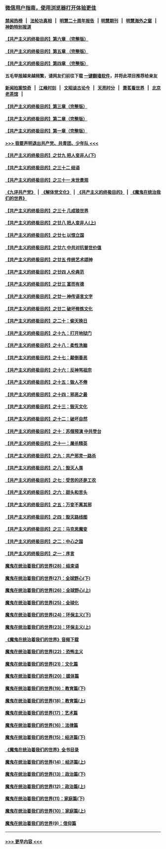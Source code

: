 ### [微信用户指南，使用浏览器打开体验更佳](https://github.com/gfw-breaker/banned-news1/blob/master/indexes/wechat-guide.md?t=0)
#### [禁闻热榜](热点新闻.md?t=0)  &nbsp;&nbsp;|&nbsp;&nbsp; [法轮功真相](https://github.com/gfw-breaker/truth/blob/master/README.md?t=0) &nbsp;&nbsp;|&nbsp;&nbsp; [明慧二十周年报告](https://github.com/gfw-breaker/mh-reports/blob/master/README.md?t=0) &nbsp;&nbsp;|&nbsp;&nbsp;[明慧期刊](https://github.com/gfw-breaker/mh-qikan) &nbsp;&nbsp;|&nbsp;&nbsp; [明慧海外之窗](https://github.com/gfw-breaker/mh-news/blob/master/README.md?t=0) &nbsp;&nbsp;|&nbsp;&nbsp; [神韵特别报道](https://github.com/gfw-breaker/mh-news/blob/master/shenyun.md?t=0)
#### [【共产主义的终极目的】第六章 （完整版）](../pages/nsc422/n11428913.md?t=02090222) 
#### [【共产主义的终极目的】第五章 （完整版）](../pages/nsc422/n11428912.md?t=02090222) 
#### [【共产主义的终极目的】第四章 （完整版）](../pages/nsc422/n11428907.md?t=02090222) 
#### 五毛举报越来越频繁，请网友们前往下载 [一键翻墙软件](https://github.com/gfw-breaker/ssr-accounts)，并将此项目推荐给亲友
#### [新闻拍案惊奇](https://github.com/gfw-breaker/banned-news1/blob/master/pages/link4.md) &nbsp;&nbsp;|&nbsp;&nbsp; [江峰时刻](https://github.com/gfw-breaker/banned-news1/blob/master/pages/link4.md) &nbsp;&nbsp;|&nbsp;&nbsp; [文昭谈古论今](https://github.com/gfw-breaker/banned-news1/blob/master/pages/link4.md) &nbsp;&nbsp;|&nbsp;&nbsp; [天亮时分](https://github.com/gfw-breaker/banned-news1/blob/master/pages/link4.md) &nbsp;&nbsp;|&nbsp;&nbsp; [萧茗看世界](https://github.com/gfw-breaker/banned-news1/blob/master/pages/link4.md) &nbsp;&nbsp;|&nbsp;&nbsp; [北京老茶馆](https://github.com/gfw-breaker/banned-news1/blob/master/pages/link4.md) &nbsp;&nbsp;|&nbsp;&nbsp; 
#### [【共产主义的终极目的】第三章（完整版）](../pages/nsc422/n11428848.md?t=02090222) 
#### [【共产主义的终极目的】第二章（完整版）](../pages/nsc422/n11428831.md?t=02090222) 
#### [【共产主义的终极目的】第一章（完整版）](../pages/nsc422/n11417651.md?t=02090222) 
#### [>>> 我要声明退出共产党、共青团、少年队 <<<](https://github.com/begood0513/goodnews/blob/master/quit/letter.md) 
#### [【共产主义的终极目的】之廿九 把人变非人(下)](../pages/nsc422/n11344140.md?t=02090222) 
#### [【共产主义的终极目的】之三十二 结语](../pages/nsc422/n11360535.md?t=02090222) 
#### [【共产主义的终极目的】之三十一 末世景观](../pages/nsc422/n11351129.md?t=02090222) 
#### [《九评共产党》](https://github.com/begood0513/9ping.md/blob/master/README.md) &nbsp;|&nbsp; [《解体党文化》](../../../../jtdwh.md/blob/master/README.md)  &nbsp;|&nbsp; [《共产主义的终极目的》](../../../../gczydzjmd.md/blob/master/README.md) &nbsp;|&nbsp; [《魔鬼在统治我们的世界》](../../../../mgztzwmdsj.md/blob/master/README.md) 
#### [【共产主义的终极目的】之三十 几成狼世界](../pages/nsc422/n11348280.md?t=02090222) 
#### [【共产主义的终极目的】之廿八 把人变非人(上)](../pages/nsc422/n11340492.md?t=02090222) 
#### [【共产主义的终极目的】之廿七 以恨立国](../pages/nsc422/n11336944.md?t=02090222) 
#### [【共产主义的终极目的】之廿六 中共对抗普世价值](../pages/nsc422/n11324785.md?t=02090222) 
#### [【共产主义的终极目的】之廿五 传统艺术颂神](../pages/nsc422/n11296396.md?t=02090222) 
#### [【共产主义的终极目的】之廿四 人伦典范](../pages/nsc422/n11296397.md?t=02090222) 
#### [【共产主义的终极目的】之廿三 富而有德](../pages/nsc422/n11283598.md?t=02090222) 
#### [【共产主义的终极目的】之廿一 神传语言文字](../pages/nsc422/n11263265.md?t=02090222) 
#### [【共产主义的终极目的】之廿二 破坏修炼文化](../pages/nsc422/n11245728.md?t=02090222) 
#### [【共产主义的终极目的】之二十：偷天换日](../pages/nsc422/n11238846.md?t=02090222) 
#### [【共产主义的终极目的】之十九：打开地狱门](../pages/nsc422/n11206376.md?t=02090222) 
#### [【共产主义的终极目的】之十八：柔性洗脑](../pages/nsc422/n11199994.md?t=02090222) 
#### [【共产主义的终极目的】之十七：颠倒善恶](../pages/nsc422/n11179782.md?t=02090222) 
#### [【共产主义的终极目的】之十六：反神骂祖宗](../pages/nsc422/n11166798.md?t=02090222) 
#### [【共产主义的终极目的】之十五：毁人不倦](../pages/nsc422/n11166792.md?t=02090222) 
#### [【共产主义的终极目的】之十四：邪恶之最](../pages/nsc422/n11150249.md?t=02090222) 
#### [【共产主义的终极目的】之十三：毁灭文化](../pages/nsc422/n11135227.md?t=02090222) 
#### [【共产主义的终极目的】之十二：破坏自然](../pages/nsc422/n11135214.md?t=02090222) 
#### [【共产主义的终极目的】之十：苏俄预演 中共登台](../pages/nsc422/n11118424.md?t=02090222) 
#### [【共产主义的终极目的】之十一：屠杀精英](../pages/nsc422/n11118442.md?t=02090222) 
#### [【共产主义的终极目的】之九：共产邪灵一路杀](../pages/nsc422/n11114139.md?t=02090222) 
#### [【共产主义的终极目的】之八：毁灭人类](../pages/nsc422/n11108503.md?t=02090222) 
#### [【共产主义的终极目的】之七：受苦的还是工农](../pages/nsc422/n11101809.md?t=02090222) 
#### [【共产主义的终极目的】之六：甜头和苦头](../pages/nsc422/n11096971.md?t=02090222) 
#### [【共产主义的终极目的】之五：万变不离其邪](../pages/nsc422/n11091285.md?t=02090222) 
#### [【共产主义的终极目的】之四：毁灭路线图](../pages/nsc422/n11086284.md?t=02090222) 
#### [【共产主义的终极目的】之三：马克思魔变](../pages/nsc422/n11061941.md?t=02090222) 
#### [【共产主义的终极目的】之二：中心之国](../pages/nsc422/n11047728.md?t=02090222) 
#### [【共产主义的终极目的】之一：序言](../pages/nsc422/n11086077.md?t=02090222) 
#### [魔鬼在统治着我们的世界(28)：结束语](../pages/nsc422/n10936246.md?t=02090222) 
#### [魔鬼在统治着我们的世界(27)：全球野心(下)](../pages/nsc422/n10928319.md?t=02090222) 
#### [魔鬼在统治着我们的世界(26)：全球野心(上)](../pages/nsc422/n10900318.md?t=02090222) 
#### [魔鬼在统治着我们的世界(25)：全球化](../pages/nsc422/n10788205.md?t=02090222) 
#### [魔鬼在统治着我们的世界(24)：环保主义(下)](../pages/nsc422/n10695307.md?t=02090222) 
#### [魔鬼在统治着我们的世界(23)：环保主义(上)](../pages/nsc422/n10688613.md?t=02090222) 
#### [《魔鬼在统治着我们的世界》音频下载](../pages/nsc422/n10635553.md?t=02090222) 
#### [魔鬼在统治着我们的世界(22)：恐怖主义](../pages/nsc422/n10614727.md?t=02090222) 
#### [魔鬼在统治着我们的世界(21)：文化篇](../pages/nsc422/n10597706.md?t=02090222) 
#### [魔鬼在统治着我们的世界(20)：媒体篇](../pages/nsc422/n10586579.md?t=02090222) 
#### [魔鬼在统治着我们的世界(19)：教育篇(下)](../pages/nsc422/n10564808.md?t=02090222) 
#### [魔鬼在统治着我们的世界(18)：教育篇(上)](../pages/nsc422/n10526970.md?t=02090222) 
#### [魔鬼在统治着我们的世界(17)：艺术篇](../pages/nsc422/n10499093.md?t=02090222) 
#### [魔鬼在统治着我们的世界(16)：法律篇](../pages/nsc422/n10485969.md?t=02090222) 
#### [魔鬼在统治着我们的世界(15)：经济篇(下)](../pages/nsc422/n10469975.md?t=02090222) 
#### [《魔鬼在统治着我们的世界》全书目录](../pages/nsc422/n10464261.md?t=02090222) 
#### [魔鬼在统治着我们的世界(14)：经济篇(上)](../pages/nsc422/n10457370.md?t=02090222) 
#### [魔鬼在统治着我们的世界(13)：政治篇(下)](../pages/nsc422/n10448270.md?t=02090222) 
#### [魔鬼在统治着我们的世界(12)：政治篇(上)](../pages/nsc422/n10444576.md?t=02090222) 
#### [魔鬼在统治着我们的世界(11)：家庭篇(下)](../pages/nsc422/n10440961.md?t=02090222) 
#### [魔鬼在统治着我们的世界(10)：家庭篇(上)](../pages/nsc422/n10435448.md?t=02090222) 
#### [魔鬼在统治着我们的世界(9)：信仰篇](../pages/nsc422/n10432159.md?t=02090222) 

----
#### [ >>> 更早内容 <<< ](../indexes/nsc422-earlier.md)
